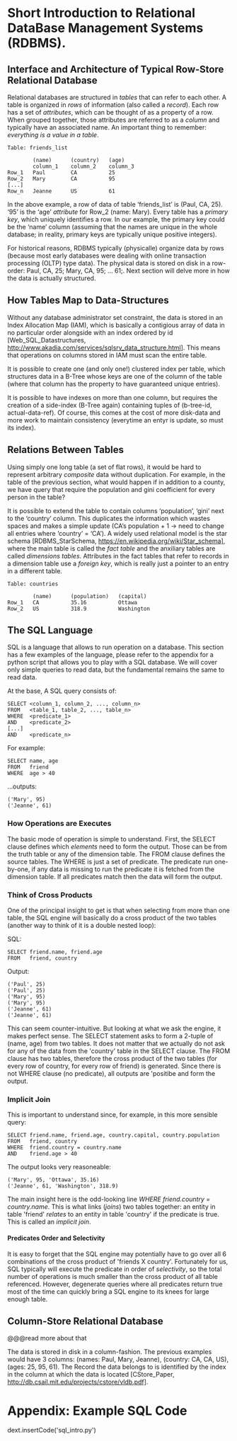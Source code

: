 # Short Introduction to Relational DataBase Management Systems (RDBMS).

## Interface and Architecture of Typical Row-Store Relational Database

Relational databases are structured in _tables_ that can refer to each other. A table is organized in _rows_ of information (also called a _record_). Each row has a set of _attributes_, which can be thought of as a property of a row. When grouped together, those attributes are referred to as a _column_ and typically have an associated name. An important thing to remember: _everything is a value in a table_.

    Table: friends_list

            (name)      (country)   (age)
            column_1    column_2    column_3
    Row_1   Paul        CA          25
    Row_2   Mary        CA          95
    [...] 
    Row_n   Jeanne      US          61

In the above example, a row of data of table ‘friends_list’ is (Paul, CA, 25). ‘95’ is the ‘age’ _attribute_ for Row_2 (name: Mary). Every table has a _primary key_, which uniquely identifies a row. In our example, the primary key could be the ‘name’ column (assuming that the names are unique in the whole database; in reality, primary keys are typically unique positive integers).

For historical reasons, RDBMS typically (physicalle) organize data by rows (because most early databases were dealing with online transaction processing (OLTP) type data). The physical data is stored on disk in a row-order: Paul, CA, 25; Mary, CA, 95; ... 61;. Next section will delve more in how the data is actually structured.

## How Tables Map to Data-Structures

Without any database administrator set constraint, the data is stored in an Index Allocation Map (IAM), which is basically a contigious array of data in no particular order alongside with an index ordered by id [Web_SQL_Datastructures, http://www.akadia.com/services/sqlsrv_data_structure.html]. This means that operations on columns stored in IAM must scan the entire table.

It is possible to create one (and only one!) clustered index per table, which structures data in a B-Tree whose keys are one of the column of the table (where that column has the property to have guaranteed unique entries).

It is possible to have indexes on more than one column, but requires the creation of a side-index (B-Tree again) containing tuples of (b-tree-id, actual-data-ref). Of course, this comes at the cost of more disk-data and more work to maintain consistency (everytime an entyr is update, so must its index).

## Relations Between Tables

Using simply one long table (a set of flat rows), it would be hard to represent arbitrary _composite_ data without duplication. For example, in the table of the previous section, what would happen if in addition to a county, we have query that require the population and gini coefficient for every person in the table?

It is possible to extend the table to contain columns ‘population’, ‘gini’ next to the ‘country’ column. This duplicates the information which wastes spaces and makes a simple update (CA’s population + 1 →  need to change all entries where ‘country’ = ‘CA’). A widely used relational model is the star schema [RDBMS_StarSchema, https://en.wikipedia.org/wiki/Star_schema], where the main table is called the _fact table_ and the anxiliary tables are called _dimensions tables_. Attributes in the fact tables that refer to records in a dimension table use a _foreign key_, which is really just a pointer to an entry in a different table.

    Table: countries 

            (name)      (population)   (capital)
    Row_1   CA          35.16          Ottawa 
    Row_2   US          318.9          Washington

## The SQL Language

SQL is a language that allows to run operation on a database. This section has a few examples of the language, please refer to the appendix for a python script that allows you to play with a SQL database. We will cover only simple queries to read data, but the fundamental remains the same to read data.

At the base, A SQL query consists of:

    SELECT <column_1, column_2, ..., column_n>
    FROM   <table_1, table_2, ..., table_n>
    WHERE  <predicate_1>
    AND    <predicate_2>
    [...]
    AND    <predicate_n>

For example:

    SELECT name, age 
    FROM   friend 
    WHERE  age > 40
    
...outputs:

    ('Mary', 95)
    ('Jeanne', 61)

### How Operations are Executes

The basic mode of operation is simple to understand. First, the SELECT clause defines which _elements_ need to form the output. Those can be from the truth table or any of the dimension table. The FROM clause defines the source tables. The WHERE is just a set of predicate. The predicate run one-by-one, if any data is missing to run the predicate it is fetched from the dimension table. If all predicates match then the data will form the output.

### Think of Cross Products

One of the principal insight to get is that when selecting from more than one table, the SQL engine will basically do a cross product of the two tables (another way to think of it is a double nested loop):

SQL:

    SELECT friend.name, friend.age 
    FROM   friend, country 
    
Output:

    ('Paul', 25)
    ('Paul', 25)
    ('Mary', 95)
    ('Mary', 95)
    ('Jeanne', 61)
    ('Jeanne', 61)

This can seem counter-intuitive. But looking at what we ask the engine, it makes perfect sense. The SELECT statement asks to form a 2-tuple of (name, age) from two tables. It does not matter that we actually do not ask for any of the data from the 'country' table in the SELECT clause. The FROM clause has two tables, therefore the cross product of the two tables (for every row of country, for every row of friend) is generated. Since there is not WHERE clause (no predicate), all outputs are 'positibe and form the output.

### Implicit Join

This is important to understand since, for example, in this more sensible query:

    SELECT friend.name, friend.age, country.capital, country.population
    FROM   friend, country 
    WHERE  friend.country = country.name
    AND    friend.age > 40

The output looks very reasoneable:    

    ('Mary', 95, 'Ottawa', 35.16)
    ('Jeanne', 61, 'Washington', 318.9)

The main insight here is the odd-looking line _WHERE  friend.country = country.name_. This is what links (_joins_) two tables together: an entity in table 'friend' _relates_ to an entity in table 'country' if the predicate is true. This is called an _implicit join_.

#### Predicates Order and Selectivity

It is easy to forget that the SQL engine may potentially have to go over all 6 combinations of the cross product of 'friends X country'. Fortunately for us, SQL typically will execute the predicate in order of _selectivity_, so the total number of operations is much smaller than the cross product of all table referenced. However, degenerate queries where all predicates return true most of the time can quickly bring a SQL engine to its knees for large enough table.

## Column-Store Relational Database

@@@read more about that

The data is stored in disk in a column-fashion. The previous examples would have 3 columns: (names: Paul, Mary, Jeanne), (country: CA, CA, US), (ages: 25, 95, 61). The Record the data belongs to is identified by the index in the column at which the data is located [CStore_Paper, http://db.csail.mit.edu/projects/cstore/vldb.pdf].

# Appendix: Example SQL Code

dext.insertCode('sql_intro.py')

